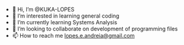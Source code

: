 - 👋 Hi, I’m @KUKA-LOPES
- 👀 I’m interested in learning general coding
- 🌱 I’m currently learning Systems Analysis
- 💞️ I’m looking to collaborate on development of programming files
- 📫 How to reach me lopes.e.andreia@gmail.com

<!---
KUKA-LOPES/KUKA-LOPES is a ✨ special ✨ repository because its `README.md` (this file) appears on your GitHub profile.
You can click the Preview link to take a look at your changes.
--->
